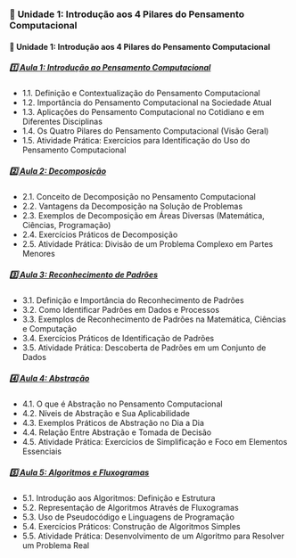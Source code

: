### 📑 **Unidade 1: Introdução aos 4 Pilares do Pensamento Computacional**

#### 📘 **Unidade 1: Introdução aos 4 Pilares do Pensamento Computacional**

##### [**1️⃣ Aula 1: Introdução ao Pensamento Computacional**](aula01.md)

- 1.1. Definição e Contextualização do Pensamento Computacional
- 1.2. Importância do Pensamento Computacional na Sociedade Atual
- 1.3. Aplicações do Pensamento Computacional no Cotidiano e em Diferentes Disciplinas
- 1.4. Os Quatro Pilares do Pensamento Computacional (Visão Geral)
- 1.5. Atividade Prática: Exercícios para Identificação do Uso do Pensamento Computacional

##### [**2️⃣ Aula 2: Decomposição**](aula02.md)

- 2.1. Conceito de Decomposição no Pensamento Computacional
- 2.2. Vantagens da Decomposição na Solução de Problemas
- 2.3. Exemplos de Decomposição em Áreas Diversas (Matemática, Ciências, Programação)
- 2.4. Exercícios Práticos de Decomposição
- 2.5. Atividade Prática: Divisão de um Problema Complexo em Partes Menores

##### [**3️⃣ Aula 3: Reconhecimento de Padrões**](aula03.md)

- 3.1. Definição e Importância do Reconhecimento de Padrões
- 3.2. Como Identificar Padrões em Dados e Processos
- 3.3. Exemplos de Reconhecimento de Padrões na Matemática, Ciências e Computação
- 3.4. Exercícios Práticos de Identificação de Padrões
- 3.5. Atividade Prática: Descoberta de Padrões em um Conjunto de Dados

##### [**4️⃣ Aula 4: Abstração**](aula04.md)

- 4.1. O que é Abstração no Pensamento Computacional
- 4.2. Níveis de Abstração e Sua Aplicabilidade
- 4.3. Exemplos Práticos de Abstração no Dia a Dia
- 4.4. Relação Entre Abstração e Tomada de Decisão
- 4.5. Atividade Prática: Exercícios de Simplificação e Foco em Elementos Essenciais

##### [**5️⃣ Aula 5: Algoritmos e Fluxogramas**](aula05.md)

- 5.1. Introdução aos Algoritmos: Definição e Estrutura
- 5.2. Representação de Algoritmos Através de Fluxogramas
- 5.3. Uso de Pseudocódigo e Linguagens de Programação
- 5.4. Exercícios Práticos: Construção de Algoritmos Simples
- 5.5. Atividade Prática: Desenvolvimento de um Algoritmo para Resolver um Problema Real
